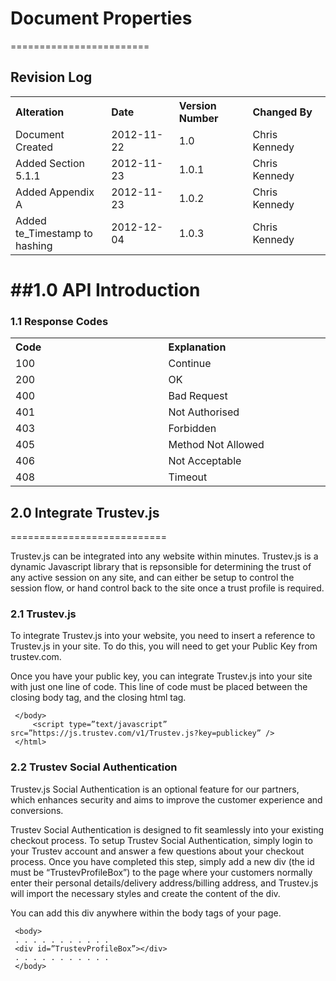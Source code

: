 # Document Properties
========================

## Revision Log

<table> 
 <tr><th width=308 align=left>   Alteration         </th><th width=308 align=left>   Date        </th><th width=308 align=left>   Version Number  </th><th width=308 align=left> Changed By    </th></tr>
 <tr><td>                        Document Created              </td><td>             2012-11-22  </td><td>                        1.0             </td><td>                      Chris Kennedy </td></tr>
 <tr><td>                        Added Section 5.1.1           </td><td>             2012-11-23  </td><td>                        1.0.1           </td><td>                      Chris Kennedy </td></tr>
 <tr><td>                        Added Appendix A              </td><td>             2012-11-23  </td><td>                        1.0.2           </td><td>                      Chris Kennedy </td></tr>
 <tr><td>                        Added te_Timestamp to hashing </td><td>             2012-12-04  </td><td>                        1.0.3           </td><td>                      Chris Kennedy </td></tr>
</table>


##1.0 API Introduction
======================
 
### 1.1 Response Codes


<table> 
 <tr><th width=308 align=left>    Code   </th><th width=308 align=left>  Explanation    </th></tr>
 <tr><td>                        100    </td><td>                  Continue            </td></tr>
 <tr><td>                        200    </td><td>                  OK                  </td></tr>
 <tr><td>                        400    </td><td>                  Bad Request         </td></tr>
 <tr><td>                        401    </td><td>                  Not Authorised      </td></tr>
 <tr><td>                        403    </td><td>                  Forbidden           </td></tr>
 <tr><td>                        405    </td><td>                  Method Not Allowed  </td></tr>
 <tr><td>                        406    </td><td>                  Not Acceptable      </td></tr>
 <tr><td>                        408    </td><td>                  Timeout             </td></tr>
</table>


## 2.0 Integrate Trustev.js
===========================

Trustev.js can be integrated into any website within minutes. Trustev.js is a dynamic Javascript library that is repsonsible for determining the trust of any active session on any site, and can either be setup to control the session flow, or hand control back to the site once a trust profile is required.

### 2.1 Trustev.js

To integrate Trustev.js into your website, you need to insert a reference to Trustev.js in your site. To do this, you will need to get your Public Key from trustev.com.

Once you have your public key, you can integrate Trustev.js into your site with just one line of code. This line of code must be placed between the closing body tag, and the closing html tag.


     </body>
         <script type=”text/javascript” src=”https://js.trustev.com/v1/Trustev.js?key=publickey” />
     </html>

### 2.2 Trustev Social Authentication

Trustev.js Social Authentication is an optional feature for our partners, which enhances security and aims to improve the customer experience and conversions.

Trustev Social Authentication is designed to fit seamlessly into your existing checkout process. To setup Trustev Social Authentication, simply login to your Trustev account and answer a few questions about your checkout process. Once you have completed this step, simply add a new div (the id must be “TrustevProfileBox”) to the page where your customers normally enter their personal details/delivery address/billing address, and Trustev.js will import the necessary styles and create the content of the div. 

You can add this div anywhere within the body tags of your page.

     <body>
     . . . . . . . . . . . 
     <div id=”TrustevProfileBox”></div>
     . . . . . . . . . . .
     </body>

